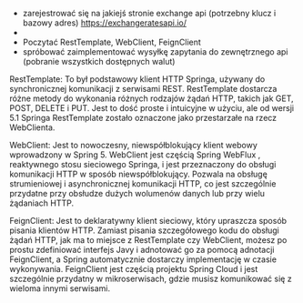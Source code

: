 - zarejestrować się na jakiejś stronie exchange api (potrzebny klucz i bazowy adres)  https://exchangeratesapi.io/
- 
- Poczytać RestTemplate, WebClient, FeignClient
- spróbować zaimplementować wysyłkę zapytania do zewnętrznego api (pobranie wszystkich dostępnych walut)

RestTemplate: To był podstawowy klient HTTP Springa, używany do synchronicznej komunikacji z serwisami REST. 
RestTemplate dostarcza różne metody do wykonania różnych rodzajów żądań HTTP, takich jak GET, POST, DELETE i PUT.
Jest to dość proste i intuicyjne w użyciu, ale od wersji 5.1 Springa RestTemplate zostało oznaczone jako przestarzałe
na rzecz WebClienta.

WebClient: Jest to nowoczesny, niewspółblokujący klient webowy wprowadzony w Spring 5. WebClient jest częścią Spring WebFlux
, reaktywnego stosu sieciowego Springa, i jest przeznaczony do obsługi komunikacji HTTP w sposób niewspółblokujący.
Pozwala na obsługę strumieniowej i asynchronicznej komunikacji HTTP, 
co jest szczególnie przydatne przy obsłudze dużych wolumenów danych lub przy wielu żądaniach HTTP.

FeignClient: Jest to deklaratywny klient sieciowy, który upraszcza sposób pisania klientów HTTP.
Zamiast pisania szczegółowego kodu do obsługi żądań HTTP, jak ma to miejsce z RestTemplate czy WebClient,
możesz po prostu zdefiniować interfejs Javy i adnotować go za pomocą adnotacji FeignClient, 
a Spring automatycznie dostarczy implementację w czasie wykonywania. FeignClient jest częścią projektu Spring Cloud i
jest szczególnie przydatny w mikroserwisach, gdzie musisz komunikować się z wieloma innymi serwisami.